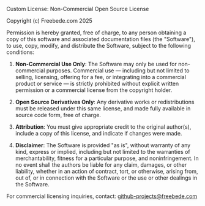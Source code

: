 Custom License: Non-Commercial Open Source License

Copyright (c) Freebede.com 2025

Permission is hereby granted, free of charge, to any person obtaining a copy
of this software and associated documentation files (the "Software"), to use,
copy, modify, and distribute the Software, subject to the following conditions:

1. **Non-Commercial Use Only**: The Software may only be used for non-commercial purposes.
   Commercial use — including but not limited to selling, licensing, offering for a fee,
   or integrating into a commercial product or service — is strictly prohibited without
   explicit written permission or a commercial license from the copyright holder.

2. **Open Source Derivatives Only**: Any derivative works or redistributions must be
   released under this same license, and made fully available in source code form,
   free of charge.

3. **Attribution**: You must give appropriate credit to the original author(s),
   include a copy of this license, and indicate if changes were made.

4. **Disclaimer**: The Software is provided "as is", without warranty of any kind,
   express or implied, including but not limited to the warranties of merchantability,
   fitness for a particular purpose, and noninfringement. In no event shall the authors
   be liable for any claim, damages, or other liability, whether in an action of contract,
   tort, or otherwise, arising from, out of, or in connection with the Software or the use
   or other dealings in the Software.

For commercial licensing inquiries, contact: github-projects@freebede.com